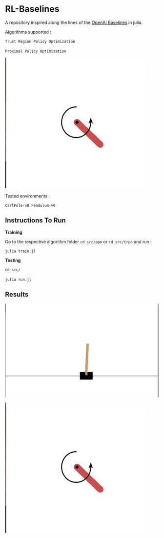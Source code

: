 # RL-Baselines

A repository inspired along the lines of the [OpenAI Baselines](https://github.com/openai/baselines) in julia.

Algorithms supported : 

```
Trust Region Policy Optimization

Proximal Policy Optimization
```

![Sample](docs/pendulum.gif)

Tested environments : 

```
CartPole-v0 Pendulum-v0
```

## Instructions To Run

<b>Training</b>

Go to the respective algorithm folder `cd src/ppo` or `cd src/trpo` and run : 

```
julia train.jl
```

<b>Testing</b>

```
cd src/

julia run.jl
```

## Results

![CartPole](docs/cartpole.gif)

![Pendulum](docs/pendulum.gif)
